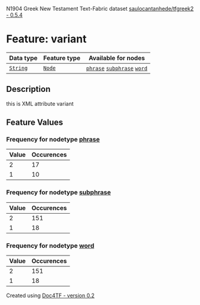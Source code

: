 N1904 Greek New Testament Text-Fabric dataset [saulocantanhede/tfgreek2 - 0.5.4](https://github.com/saulocantanhede/tfgreek2)
# Feature: variant
Data type|Feature type|Available for nodes
---|---|---
[`String`](featurebydatatype.md#string)|[`Node`](featurebytype.md#node)| [`phrase`](featurebynodetype.md#phrase)  [`subphrase`](featurebynodetype.md#subphrase)  [`word`](featurebynodetype.md#word) 
## Description
this is XML attribute variant
## Feature Values
### Frequency for nodetype [phrase](featurebynodetype.md#phrase)
Value|Occurences
---|---
2|17
1|10
### Frequency for nodetype [subphrase](featurebynodetype.md#subphrase)
Value|Occurences
---|---
2|151
1|18
### Frequency for nodetype [word](featurebynodetype.md#word)
Value|Occurences
---|---
2|151
1|18
 

Created using [Doc4TF - version 0.2](https://github.com/tonyjurg/Doc4TF) 
